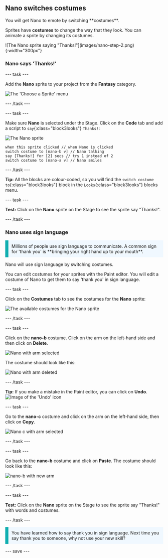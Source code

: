 ## Nano switches costumes

<div style="display: flex; flex-wrap: wrap">
<div style="flex-basis: 200px; flex-grow: 1; margin-right: 15px;">
You will get Nano to emote by switching **costumes**.

Sprites have **costumes** to change the way that they look. You can animate a sprite by changing its costumes.
</div>
<div>
![The Nano sprite saying "Thanks!"](images/nano-step-2.png){:width="300px"}
</div>
</div>

### Nano says 'Thanks!'

--- task ---

Add the **Nano** sprite to your project from the **Fantasy** category.

![The 'Choose a Sprite' menu](images/choose-sprite-menu.png)

--- /task ---

--- task ---

Make sure **Nano** is selected under the Stage. Click on the **Code** tab and add a script to `say`{:class="block3looks"} `Thanks!`:

![The Nano sprite](images/nano-sprite.png)

```blocks3
when this sprite clicked // when Nano is clicked
switch costume to [nano-b v] // Nano talking
say [Thanks!] for [2] secs // try 1 instead of 2
switch costume to [nano-a v] // Nano smiles
```
--- /task ---

**Tip:** All the blocks are colour-coded, so you will find the `switch costume to`{:class="block3looks"} block in the `Looks`{:class="block3looks"} blocks menu.

--- task ---

**Test:** Click on the **Nano** sprite on the Stage to see the sprite say "Thanks!".

--- /task ---

### Nano uses sign language

<p style="border-left: solid; border-width:10px; border-color: #0faeb0; background-color: aliceblue; padding: 10px;">Millions of people use sign language to communicate. A common sign for 'thank you' is **bringing your right hand up to your mouth**. 
</p>

Nano will use sign language by switching costumes.

You can edit costumes for your sprites with the Paint editor. You will edit a costume of Nano to get them to say 'thank you' in sign language.

--- task ---

Click on the **Costumes** tab to see the costumes for the **Nano** sprite:

![The available costumes for the Nano sprite](images/nano-costumes.png)

--- /task ---

--- task ---

Click on the **nano-b** costume. Click on the arm on the left-hand side and then click on **Delete**.

![Nano with arm selected](images/nano-arm-selected.png)

The costume should look like this:

![Nano with arm deleted](images/nano-arm-deleted.png)

--- /task ---

**Tip:** If you make a mistake in the Paint editor, you can click on **Undo**. ![Image of the 'Undo' icon](images/nano-undo.png)

--- task ---

Go to the **nano-c** costume and click on the arm on the left-hand side, then click on **Copy**.

![Nano c with arm selected](images/nano-c-arm-selected.png)

--- /task ---

--- task ---

Go back to the **nano-b** costume and click on **Paste**. The costume should look like this:

![nano-b with new arm](images/nano-b-new-arm.png)

--- /task ---

--- task ---

**Test:** Click on the **Nano** sprite on the Stage to see the sprite say "Thanks!" with words and costumes.

--- /task ---

<p style="border-left: solid; border-width:10px; border-color: #0faeb0; background-color: aliceblue; padding: 10px;">You have learned how to say thank you in sign language. Next time you say thank you to someone, why not use your new skill?
</p>

--- save ---
